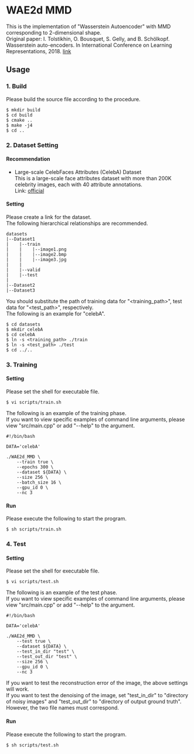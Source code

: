 # WAE2d MMD
This is the implementation of "Wasserstein Autoencoder" with MMD corresponding to 2-dimensional shape.<br>
Original paper: I. Tolstikhin, O. Bousquet, S. Gelly, and B. Schölkopf. Wasserstein auto-encoders. In International Conference on Learning Representations, 2018. [link](https://openreview.net/forum?id=HkL7n1-0b)

## Usage

### 1. Build
Please build the source file according to the procedure.
~~~
$ mkdir build
$ cd build
$ cmake ..
$ make -j4
$ cd ..
~~~

### 2. Dataset Setting

#### Recommendation
- Large-scale CelebFaces Attributes (CelebA) Dataset<br>
This is a large-scale face attributes dataset with more than 200K celebrity images, each with 40 attribute annotations.<br>
Link: [official](http://mmlab.ie.cuhk.edu.hk/projects/CelebA.html)

#### Setting

Please create a link for the dataset.<br>
The following hierarchical relationships are recommended.

~~~
datasets
|--Dataset1
|    |--train
|    |    |--image1.png
|    |    |--image2.bmp
|    |    |--image3.jpg
|    |
|    |--valid
|    |--test
|
|--Dataset2
|--Dataset3
~~~

You should substitute the path of training data for "<training_path>", test data for "<test_path>", respectively.<br>
The following is an example for "celebA".
~~~
$ cd datasets
$ mkdir celebA
$ cd celebA
$ ln -s <training_path> ./train
$ ln -s <test_path> ./test
$ cd ../..
~~~

### 3. Training

#### Setting
Please set the shell for executable file.
~~~
$ vi scripts/train.sh
~~~
The following is an example of the training phase.<br>
If you want to view specific examples of command line arguments, please view "src/main.cpp" or add "--help" to the argument.
~~~
#!/bin/bash

DATA='celebA'

./WAE2d_MMD \
    --train true \
    --epochs 300 \
    --dataset ${DATA} \
    --size 256 \
    --batch_size 16 \
    --gpu_id 0 \
    --nc 3
~~~

#### Run
Please execute the following to start the program.
~~~
$ sh scripts/train.sh
~~~

### 4. Test

#### Setting
Please set the shell for executable file.
~~~
$ vi scripts/test.sh
~~~
The following is an example of the test phase.<br>
If you want to view specific examples of command line arguments, please view "src/main.cpp" or add "--help" to the argument.
~~~
#!/bin/bash

DATA='celebA'

./WAE2d_MMD \
    --test true \
    --dataset ${DATA} \
    --test_in_dir "test" \
    --test_out_dir "test" \
    --size 256 \
    --gpu_id 0 \
    --nc 3
~~~
If you want to test the reconstruction error of the image, the above settings will work.<br>
If you want to test the denoising of the image, set "test_in_dir" to "directory of noisy images" and "test_out_dir" to "directory of output ground truth".<br>
However, the two file names must correspond.

#### Run
Please execute the following to start the program.
~~~
$ sh scripts/test.sh
~~~

